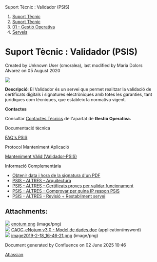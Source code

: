 Suport Tècnic : Validador (PSIS)  

1.  [Suport Tècnic](index.md)
2.  [Suport Tècnic](13893782.md)
3.  [01 - Gestió Operativa](26313391.md)
4.  [Serveis](Serveis_26313394.md)

Suport Tècnic : Validador (PSIS)
================================

Created by Unknown User (cmoralea), last modified by Maria Dolors Alvarez on 05 August 2020

![](attachments/26313510/26317277.png)

**Descripció**: El Validador és un servei que permet realitzar la validació de certificats digitals i signatures electròniques amb totes les garanties, tant jurídiques com tècniques, que estableix la normativa vigent.

**Contactes**

Consultar [Contactes Tècnics](https://intranet.aoc.cat/pages/viewpage.action?pageId=28704779#tab-Responsables+Servei+T%C3%A8cnic) de l'apartat de **Gestió Operativa.**

Documentació tècnica

[FAQ's PSIS](28706373.md)

  

Protocol Manteniment Aplicació

[Manteniment Vàlid (Validador-PSIS)](41517514.md)

  

  

Informació Complementària

*   [Obtenir data i hora de la signatura d'un PDF](/display/SII/Obtenir+data+i+hora+de+la+signatura+d%27un+PDF "Obtenir data i hora de la signatura d'un PDF")
*   [PSIS - ALTRES - Arquitectura](/display/SII/PSIS+-+ALTRES+-+Arquitectura "PSIS - ALTRES - Arquitectura")
*   [PSIS - ALTRES - Certificats proves per validar funcionament](/display/SII/PSIS+-+ALTRES+-+Certificats+proves+per+validar+funcionament "PSIS - ALTRES - Certificats proves per validar funcionament")
*   [PSIS - ALTRES - Comprovar per quina IP respon PSIS](/display/SII/PSIS+-+ALTRES+-+Comprovar+per+quina+IP+respon+PSIS "PSIS - ALTRES - Comprovar per quina IP respon PSIS")
*   [PSIS - ALTRES - Revisió + Restabliment servei](/pages/viewpage.action?pageId=36339911 "PSIS - ALTRES -  Revisió + Restabliment servei")

Attachments:
------------

![](images/icons/bullet_blue.gif) [enotum.png](attachments/26313510/26317272.png) (image/png)  
![](images/icons/bullet_blue.gif) [CAOC-eNotum v3 0 - Model de dades.doc](attachments/26313510/26317276.doc) (application/msword)  
![](images/icons/bullet_blue.gif) [image2019-2-18\_16-46-21.png](attachments/26313510/26317277.png) (image/png)  

Document generated by Confluence on 02 June 2025 10:46

[Atlassian](http://www.atlassian.com/)